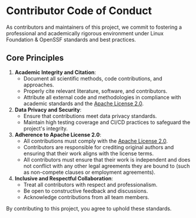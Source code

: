 # Contributor Code of Conduct

As contributors and maintainers of this project, we commit to fostering a professional and academically rigorous environment under Linux Foundation & OpenSSF standards and best practices.

## Core Principles

1. **Academic Integrity and Citation**:
   - Document all scientific methods, code contributions, and approaches.
   - Properly cite relevant literature, software, and contributors.
   - Attribute all external code and methodologies in compliance with academic standards and the [Apache License 2.0](LICENSE).
2. **Data Privacy and Security**:
   - Ensure that contributions meet data privacy standards.
   - Maintain high testing coverage and CI/CD practices to safeguard the project's integrity.
3. **Adherence to Apache License 2.0**:
   - All contributions must comply with the [Apache License 2.0](LICENSE).
   - Contributors are responsible for crediting original authors and ensuring that their work aligns with the license terms.
   - All contributors must ensure that their work is independent and does not conflict with any other legal agreements they are bound to (such as non-compete clauses or employment agreements).
4. **Inclusive and Respectful Collaboration**:
   - Treat all contributors with respect and professionalism.
   - Be open to constructive feedback and discussions.
   - Acknowledge contributions from all team members.

By contributing to this project, you agree to uphold these standards.
